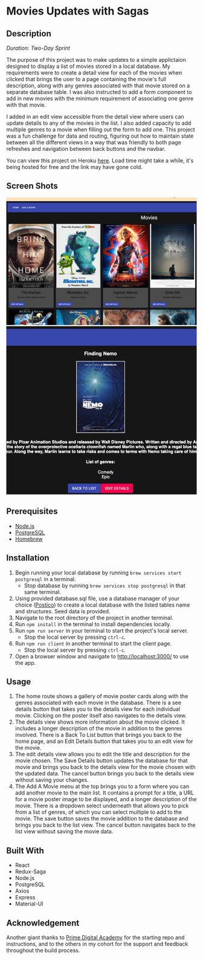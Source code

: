 # Movies Updates with Sagas

## Description

_Duration: Two-Day Sprint_

The purpose of this project was to make updates to a simple applictaion designed to display a list of movies stored in a local 
database. My requirements were to create a detail view for each of the movies when clicked that brings the user to a page containing the 
movie's full description, along with any genres associated with that movie stored on a separate database table. I was also instructed to add
a form component to add in new movies with the minimum requirement of associating one genre with that movie.

I added in an edit view accessible from the detail view where users can update details to any of the movies in the list. I also added
capacity to add multiple genres to a movie when filling out the form to add one. This project was a fun challenge for data and routing, 
figuring out how to maintain state between all the different views in a way that was friendly to both page refreshes and navigation between 
back buttons and the navbar. 

You can view this project on Heroku [here](https://floating-waters-88069.herokuapp.com/#/). Load time might take a while, it's being hosted for free and the link may have gone cold.

## Screen Shots

![app screenshot](/wireframes/ScreenShot1.png)
![app screenshot](/wireframes/ScreenShot2.png)

## Prerequisites

- [Node.js](https://nodejs.org/en/)
- [PostgreSQL](https://www.postgresql.org/)
- [Homebrew](https://brew.sh/)

## Installation

1. Begin running your local database by running `brew services start postgresql` in a terminal.
    - Stop database by running `brew services stop postgresql` in that same terminal.
2. Using provided database.sql file, use a database manager of your choice ([Postico](https://eggerapps.at/postico/)) to create a local
database with the listed tables name and structures. Seed data is provided.
3. Navigate to the root directory of the project in another terminal.
4. Run `npm install` in the terminal to install dependencies locally.
5. Run `npm run server` in your terminal to start the project's local server.
    - Stop the local server by pressing `ctrl-c`.
6. Run `npm run client` in another terminal to start the client page.
    - Stop the local server by pressing `ctrl-c`.    
7. Open a browser window and navigate to [http://localhost:3000/](http://localhost:3000/) to use the app.

## Usage

1. The home route shows a gallery of movie poster cards along with the genres associated with each movie in the database. There is a see details button
   that takes you to the details view for each individual movie. Clicking on the poster itself also navigates to the details view.
2. The details view shows more information about the movie clicked. It includes a longer description of the movie in addition to the genres involved. 
   There is a Back To List button that brings you back to the home page, and an Edit Details button that takes you to an edit view for the movie. 
3. The edit details view allows you to edit the title and description for the movie chosen. The Save Details button updates the database for that movie
   and brings you back to the details view for the movie chosen with the updated data. The cancel button brings you back to the details view without
   saving your changes.
4. The Add A Movie menu at the top brings you to a form where you can add another movie to the main list. It contains a prompt for a title, a URL for a
   movie poster image to be displayed, and a longer description of the movie. There is a dropdown select underneath that allows you to pick from a list of
   genres, of which you can select multiple to add to the movie. The save button saves the movie addition to the database and brings you back to the list
   view. The cancel button navigates back to the list view without saving the movie data.

## Built With

- React
- Redux-Saga
- Node.js
- PostgreSQL
- Axios
- Express
- Material-UI

## Acknowledgement

Another giant thanks to [Prime Digital Academy](https://www.primeacademy.io/) for the starting repo and instructions, and to the others
in my cohort for the support and feedback throughout the build process.
